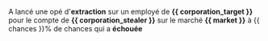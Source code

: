 A lancé une opé d'**extraction** sur un employé de **{{ corporation_target }}** pour le compte de **{{ corporation_stealer }}** sur le marché **{{ market }}** à {{ chances }}% de chances qui a **échouée**
